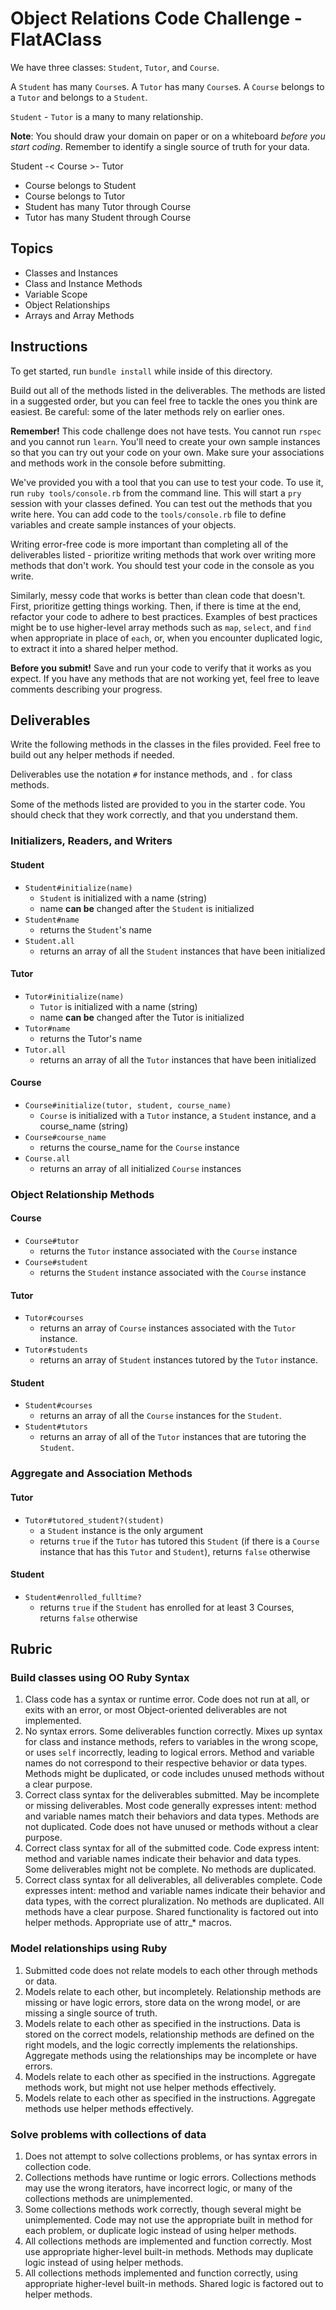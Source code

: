 # Object Relations Code Challenge - FlatAClass

We have three classes: `Student`, `Tutor`, and `Course`.

A `Student` has many `Course`s. A `Tutor` has many `Course`s. A `Course` belongs to a `Tutor` and belongs to a `Student`.

`Student` - `Tutor` is a many to many relationship.

**Note**: You should draw your domain on paper or on a whiteboard _before you start coding_. Remember to identify a single source of truth for your data.

Student -< Course >- Tutor
  - Course belongs to Student 
  - Course belongs to Tutor
  - Student has many Tutor through Course
  - Tutor has many  Student through Course

## Topics

- Classes and Instances
- Class and Instance Methods
- Variable Scope
- Object Relationships
- Arrays and Array Methods

## Instructions

To get started, run `bundle install` while inside of this directory.

Build out all of the methods listed in the deliverables. The methods are listed in a suggested order, but you can feel free to tackle the ones you think are easiest. Be careful: some of the later methods rely on earlier ones.

**Remember!** This code challenge does not have tests. You cannot run `rspec` and you cannot run `learn`. You'll need to create your own sample instances so that you can try out your code on your own. Make sure your associations and methods work in the console before submitting.

We've provided you with a tool that you can use to test your code. To use it, run `ruby tools/console.rb` from the command line. This will start a `pry` session with your classes defined. You can test out the methods that you write here. You can add code to the `tools/console.rb` file to define variables and create sample instances of your objects.

Writing error-free code is more important than completing all of the deliverables listed - prioritize writing methods that work over writing more methods that don't work. You should test your code in the console as you write.

Similarly, messy code that works is better than clean code that doesn't. First, prioritize getting things working. Then, if there is time at the end, refactor your code to adhere to best practices. Examples of best practices might be to use higher-level array methods such as `map`, `select`, and `find` when appropriate in place of `each`, or, when you encounter duplicated logic, to extract it into a shared helper method.

**Before you submit!** Save and run your code to verify that it works as you expect. If you have any methods that are not working yet, feel free to leave comments describing your progress.

## Deliverables

Write the following methods in the classes in the files provided. Feel free to build out any helper methods if needed.

Deliverables use the notation `#` for instance methods, and `.` for class methods.

Some of the methods listed are provided to you in the starter code. You should check that they work correctly, and that you understand them.

### Initializers, Readers, and Writers

#### Student

- `Student#initialize(name)`
  - `Student` is initialized with a name (string)
  - name **can be** changed after the `Student` is initialized
- `Student#name`
  - returns the `Student`'s name
- `Student.all`
  - returns an array of all the `Student` instances that have been initialized

#### Tutor

- `Tutor#initialize(name)`
  - `Tutor` is initialized with a name (string)
  - name **can be** changed after the Tutor is initialized
- `Tutor#name`
  - returns the Tutor's name
- `Tutor.all`
  - returns an array of all the `Tutor` instances that have been initialized

#### Course

- `Course#initialize(tutor, student, course_name)`
  - `Course` is initialized with a `Tutor` instance, a `Student` instance, and a course_name (string)
- `Course#course_name`
  - returns the course_name for the `Course` instance
- `Course.all`
  - returns an array of all initialized `Course` instances

### Object Relationship Methods

#### Course

- `Course#tutor`
  - returns the `Tutor` instance associated with the `Course` instance
- `Course#student`
  - returns the `Student` instance associated with the `Course` instance

#### Tutor

- `Tutor#courses`
  - returns an array of `Course` instances associated with the `Tutor` instance.
- `Tutor#students`
  - returns an array of `Student` instances tutored by the `Tutor` instance.

#### Student

- `Student#courses`
  - returns an array of all the `Course` instances for the `Student`.
- `Student#tutors`
  - returns an array of all of the `Tutor` instances that are tutoring the `Student`.

### Aggregate and Association Methods

#### Tutor

- `Tutor#tutored_student?(student)`
  - a `Student` instance is the only argument
  - returns `true` if the `Tutor` has tutored this `Student` (if there is a `Course` instance that has this `Tutor` and `Student`), returns `false` otherwise

#### Student

- `Student#enrolled_fulltime?`
   - returns `true` if the `Student` has enrolled for at least 3 Courses, returns `false` otherwise

## Rubric

### Build classes using OO Ruby Syntax

1. Class code has a syntax or runtime error. Code does not run at all, or exits with an error, or most Object-oriented deliverables are not implemented.
2. No syntax errors. Some deliverables function correctly. Mixes up syntax for class and instance methods, refers to variables in the wrong scope, or uses `self` incorrectly, leading to logical errors. Method and variable names do not correspond to their respective behavior or data types. Methods might be duplicated, or code includes unused methods without a clear purpose.
3. Correct class syntax for the deliverables submitted. May be incomplete or missing deliverables. Most code generally expresses intent: method and variable names match their behaviors and data types. Methods are not duplicated. Code does not have unused or methods without a clear purpose.
4. Correct class syntax for all of the submitted code. Code express intent: method and variable names indicate their behavior and data types. Some deliverables might not be complete. No methods are duplicated.
5. Correct class syntax for all deliverables, all deliverables complete. Code expresses intent: method and variable names indicate their behavior and data types, with the correct pluralization. No methods are duplicated. All methods have a clear purpose. Shared functionality is factored out into helper methods. Appropriate use of attr\_\* macros.

### Model relationships using Ruby

1. Submitted code does not relate models to each other through methods or data.
2. Models relate to each other, but incompletely. Relationship methods are missing or have logic errors, store data on the wrong model, or are missing a single source of truth.
3. Models relate to each other as specified in the instructions. Data is stored on the correct models, relationship methods are defined on the right models, and the logic correctly implements the relationships. Aggregate methods using the relationships may be incomplete or have errors.
4. Models relate to each other as specified in the instructions. Aggregate methods work, but might not use helper methods effectively.
5. Models relate to each other as specified in the instructions. Aggregate methods use helper methods effectively.

### Solve problems with collections of data

1. Does not attempt to solve collections problems, or has syntax errors in collection code.
2. Collections methods have runtime or logic errors. Collections methods may use the wrong iterators, have incorrect logic, or many of the collections methods are unimplemented.
3. Some collections methods work correctly, though several might be unimplemented. Code may not use the appropriate built in method for each problem, or duplicate logic instead of using helper methods.
4. All collections methods are implemented and function correctly. Most use appropriate higher-level built-in methods. Methods may duplicate logic instead of using helper methods.
5. All collections methods implemented and function correctly, using appropriate higher-level built-in methods. Shared logic is factored out to helper methods.
